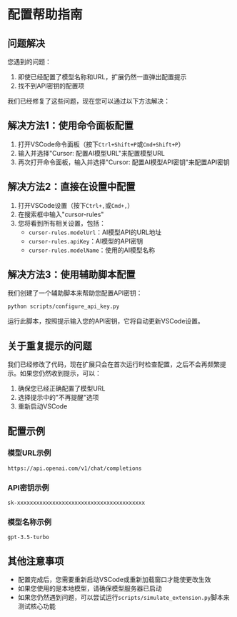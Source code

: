 # 配置帮助指南

## 问题解决

您遇到的问题：
1. 即使已经配置了模型名称和URL，扩展仍然一直弹出配置提示
2. 找不到API密钥的配置项

我们已经修复了这些问题，现在您可以通过以下方法解决：

## 解决方法1：使用命令面板配置

1. 打开VSCode命令面板（按下`Ctrl+Shift+P`或`Cmd+Shift+P`）
2. 输入并选择"Cursor: 配置AI模型URL"来配置模型URL
3. 再次打开命令面板，输入并选择"Cursor: 配置AI模型API密钥"来配置API密钥

## 解决方法2：直接在设置中配置

1. 打开VSCode设置（按下`Ctrl+,`或`Cmd+,`）
2. 在搜索框中输入"cursor-rules"
3. 您将看到所有相关设置，包括：
   - `cursor-rules.modelUrl`：AI模型API的URL地址
   - `cursor-rules.apiKey`：AI模型的API密钥
   - `cursor-rules.modelName`：使用的AI模型名称

## 解决方法3：使用辅助脚本配置

我们创建了一个辅助脚本来帮助您配置API密钥：

```bash
python scripts/configure_api_key.py
```

运行此脚本，按照提示输入您的API密钥，它将自动更新VSCode设置。

## 关于重复提示的问题

我们已经修改了代码，现在扩展只会在首次运行时检查配置，之后不会再频繁提示。如果您仍然收到提示，可以：

1. 确保您已经正确配置了模型URL
2. 选择提示中的"不再提醒"选项
3. 重新启动VSCode

## 配置示例

### 模型URL示例
```
https://api.openai.com/v1/chat/completions
```

### API密钥示例
```
sk-xxxxxxxxxxxxxxxxxxxxxxxxxxxxxxxxxxxxxxxx
```

### 模型名称示例
```
gpt-3.5-turbo
```

## 其他注意事项

- 配置完成后，您需要重新启动VSCode或重新加载窗口才能使更改生效
- 如果您使用的是本地模型，请确保模型服务器已启动
- 如果您仍然遇到问题，可以尝试运行`scripts/simulate_extension.py`脚本来测试核心功能 